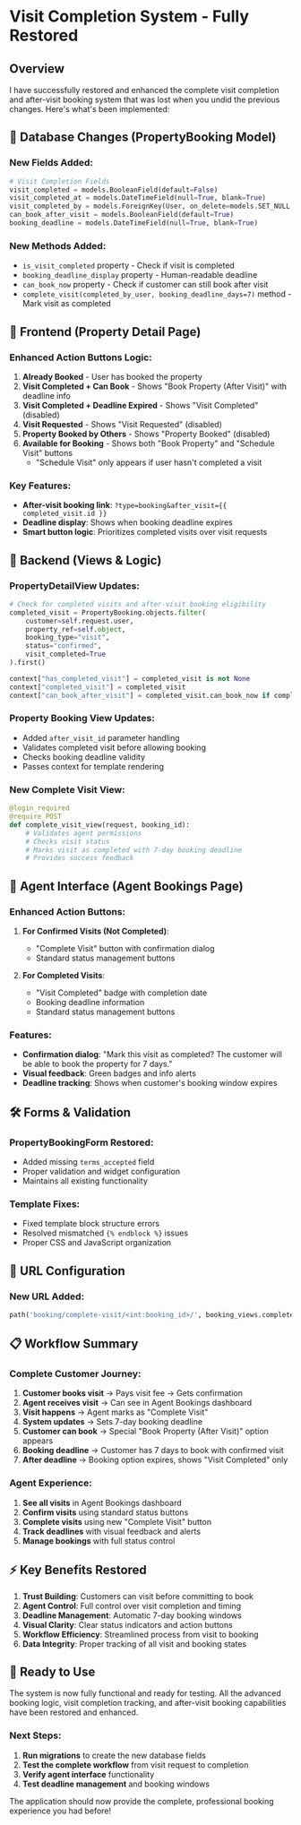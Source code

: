 # Visit Completion System - Fully Restored

## Overview
I have successfully restored and enhanced the complete visit completion and after-visit booking system that was lost when you undid the previous changes. Here's what's been implemented:

## 🔧 **Database Changes (PropertyBooking Model)**

### New Fields Added:
```python
# Visit Completion Fields
visit_completed = models.BooleanField(default=False)
visit_completed_at = models.DateTimeField(null=True, blank=True)
visit_completed_by = models.ForeignKey(User, on_delete=models.SET_NULL, null=True, blank=True, related_name='completed_visits')
can_book_after_visit = models.BooleanField(default=True)
booking_deadline = models.DateTimeField(null=True, blank=True)
```

### New Methods Added:
- `is_visit_completed` property - Check if visit is completed
- `booking_deadline_display` property - Human-readable deadline
- `can_book_now` property - Check if customer can still book after visit
- `complete_visit(completed_by_user, booking_deadline_days=7)` method - Mark visit as completed

## 🎯 **Frontend (Property Detail Page)**

### Enhanced Action Buttons Logic:
1. **Already Booked** - User has booked the property
2. **Visit Completed + Can Book** - Shows "Book Property (After Visit)" with deadline info
3. **Visit Completed + Deadline Expired** - Shows "Visit Completed" (disabled)
4. **Visit Requested** - Shows "Visit Requested" (disabled)
5. **Property Booked by Others** - Shows "Property Booked" (disabled)
6. **Available for Booking** - Shows both "Book Property" and "Schedule Visit" buttons
   - "Schedule Visit" only appears if user hasn't completed a visit

### Key Features:
- **After-visit booking link**: `?type=booking&after_visit={{ completed_visit.id }}`
- **Deadline display**: Shows when booking deadline expires
- **Smart button logic**: Prioritizes completed visits over visit requests

## 🔄 **Backend (Views & Logic)**

### PropertyDetailView Updates:
```python
# Check for completed visits and after-visit booking eligibility
completed_visit = PropertyBooking.objects.filter(
    customer=self.request.user,
    property_ref=self.object,
    booking_type="visit",
    status="confirmed",
    visit_completed=True
).first()

context["has_completed_visit"] = completed_visit is not None
context["completed_visit"] = completed_visit
context["can_book_after_visit"] = completed_visit.can_book_now if completed_visit else False
```

### Property Booking View Updates:
- Added `after_visit_id` parameter handling
- Validates completed visit before allowing booking
- Checks booking deadline validity
- Passes context for template rendering

### New Complete Visit View:
```python
@login_required
@require_POST
def complete_visit_view(request, booking_id):
    # Validates agent permissions
    # Checks visit status
    # Marks visit as completed with 7-day booking deadline
    # Provides success feedback
```

## 🎨 **Agent Interface (Agent Bookings Page)**

### Enhanced Action Buttons:
1. **For Confirmed Visits (Not Completed)**:
   - "Complete Visit" button with confirmation dialog
   - Standard status management buttons

2. **For Completed Visits**:
   - "Visit Completed" badge with completion date
   - Booking deadline information
   - Standard status management buttons

### Features:
- **Confirmation dialog**: "Mark this visit as completed? The customer will be able to book the property for 7 days."
- **Visual feedback**: Green badges and info alerts
- **Deadline tracking**: Shows when customer's booking window expires

## 🛠 **Forms & Validation**

### PropertyBookingForm Restored:
- Added missing `terms_accepted` field
- Proper validation and widget configuration
- Maintains all existing functionality

### Template Fixes:
- Fixed template block structure errors
- Resolved mismatched `{% endblock %}` issues
- Proper CSS and JavaScript organization

## 🔗 **URL Configuration**

### New URL Added:
```python
path('booking/complete-visit/<int:booking_id>/', booking_views.complete_visit_view, name='complete_visit'),
```

## 📋 **Workflow Summary**

### Complete Customer Journey:
1. **Customer books visit** → Pays visit fee → Gets confirmation
2. **Agent receives visit** → Can see in Agent Bookings dashboard
3. **Visit happens** → Agent marks as "Complete Visit"
4. **System updates** → Sets 7-day booking deadline
5. **Customer can book** → Special "Book Property (After Visit)" option appears
6. **Booking deadline** → Customer has 7 days to book with confirmed visit
7. **After deadline** → Booking option expires, shows "Visit Completed" only

### Agent Experience:
1. **See all visits** in Agent Bookings dashboard
2. **Confirm visits** using standard status buttons
3. **Complete visits** using new "Complete Visit" button
4. **Track deadlines** with visual feedback and alerts
5. **Manage bookings** with full status control

## ⚡ **Key Benefits Restored**

1. **Trust Building**: Customers can visit before committing to book
2. **Agent Control**: Full control over visit completion and timing
3. **Deadline Management**: Automatic 7-day booking windows
4. **Visual Clarity**: Clear status indicators and action buttons
5. **Workflow Efficiency**: Streamlined process from visit to booking
6. **Data Integrity**: Proper tracking of all visit and booking states

## 🚀 **Ready to Use**

The system is now fully functional and ready for testing. All the advanced booking logic, visit completion tracking, and after-visit booking capabilities have been restored and enhanced.

### Next Steps:
1. **Run migrations** to create the new database fields
2. **Test the complete workflow** from visit request to completion
3. **Verify agent interface** functionality
4. **Test deadline management** and booking windows

The application should now provide the complete, professional booking experience you had before!
